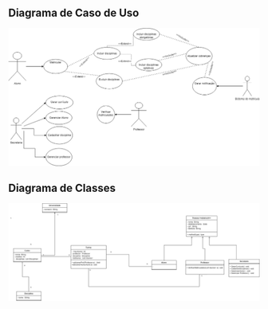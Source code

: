 ## Diagrama de Caso de Uso

![Diagrama de Caso de Uso](DiagramaCasoDeUso.png)

## Diagrama de Classes

![Diagrama de Classes](DiagramaDeClasse.png)

